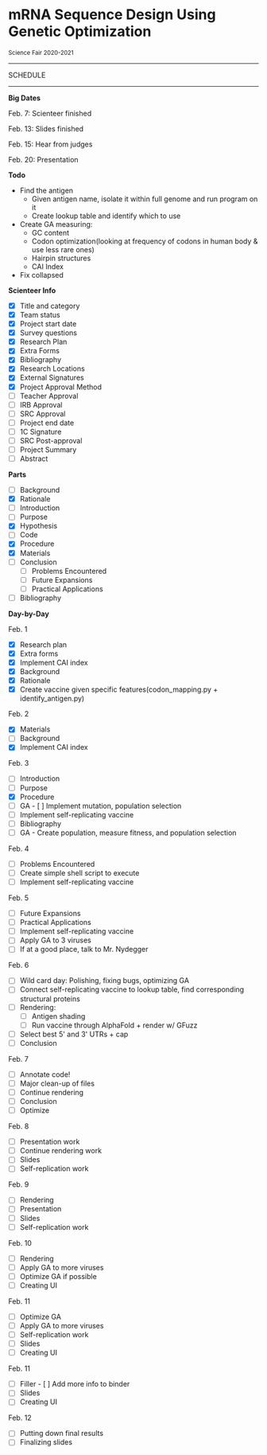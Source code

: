 <h1>mRNA Sequence Design Using Genetic Optimization</h1>
<sub>Science Fair 2020-2021</sub>
<hr>

SCHEDULE

---------
**Big Dates**

Feb. 7: Scienteer finished

Feb. 13: Slides finished

Feb. 15: Hear from judges

Feb. 20: Presentation


**Todo**
- Find the antigen
  - Given antigen name, isolate it within full genome and run program on it
  - Create lookup table and identify which to use
- Create GA measuring:
  - GC content
  - Codon optimization(looking at frequency of codons in human body & use less rare ones)
  - Hairpin structures
  - CAI Index
- Fix collapsed

**Scienteer Info**
- [x] Title and category
- [x] Team status
- [x] Project start date
- [x] Survey questions
- [x] Research Plan
- [x] Extra Forms
- [x] Bibliography
- [x] Research Locations
- [x] External Signatures
- [x] Project Approval Method
- [ ] Teacher Approval
- [ ] IRB Approval
- [ ] SRC Approval
- [ ] Project end date
- [ ] 1C Signature
- [ ] SRC Post-approval
- [ ] Project Summary
- [ ] Abstract

**Parts**
- [ ] Background
- [x] Rationale
- [ ] Introduction
- [ ] Purpose
- [x] Hypothesis
- [ ] Code
- [x] Procedure
- [x] Materials
- [ ] Conclusion
  - [ ] Problems Encountered
  - [ ] Future Expansions
  - [ ] Practical Applications
- [ ] Bibliography

**Day-by-Day**

Feb. 1
- [x] Research plan
- [x] Extra forms
- [x] Implement CAI index
- [x] Background
- [x] Rationale
- [x] Create vaccine given specific features(codon_mapping.py + identify_antigen.py)

Feb. 2
- [x] Materials
- [ ] Background
- [x] Implement CAI index

Feb. 3
- [ ] Introduction
- [ ] Purpose
- [x] Procedure
- [ ] GA - [ ] Implement mutation, population selection
- [ ] Implement self-replicating vaccine
- [ ] Bibliography
- [ ] GA - Create population, measure fitness, and population selection

Feb. 4
- [ ] Problems Encountered
- [ ] Create simple shell script to execute
- [ ] Implement self-replicating vaccine

Feb. 5
- [ ] Future Expansions
- [ ] Practical Applications
- [ ] Implement self-replicating vaccine
- [ ] Apply GA to 3 viruses
- [ ] If at a good place, talk to Mr. Nydegger

Feb. 6
- [ ] Wild card day: Polishing, fixing bugs, optimizing GA
- [ ] Connect self-replicating vaccine to lookup table, find corresponding structural proteins
- [ ] Rendering:
  - [ ] Antigen shading
  - [ ] Run vaccine through AlphaFold + render w/ GFuzz
- [ ] Select best 5' and 3' UTRs + cap
- [ ] Conclusion

Feb. 7
- [ ] Annotate code!
- [ ] Major clean-up of files
- [ ] Continue rendering
- [ ] Conclusion
- [ ] Optimize

Feb. 8
- [ ] Presentation work
- [ ] Continue rendering work
- [ ] Slides
- [ ] Self-replication work

Feb. 9
- [ ] Rendering
- [ ] Presentation
- [ ] Slides
- [ ] Self-replication work

Feb. 10
- [ ] Rendering
- [ ] Apply GA to more viruses
- [ ] Optimize GA if possible
- [ ] Creating UI

Feb. 11
- [ ] Optimize GA
- [ ] Apply GA to more viruses
- [ ] Self-replication work
- [ ] Slides
- [ ] Creating UI

Feb. 11
- [ ] Filler - [ ] Add more info to binder
- [ ] Slides
- [ ] Creating UI

Feb. 12
- [ ] Putting down final results
- [ ] Finalizing slides